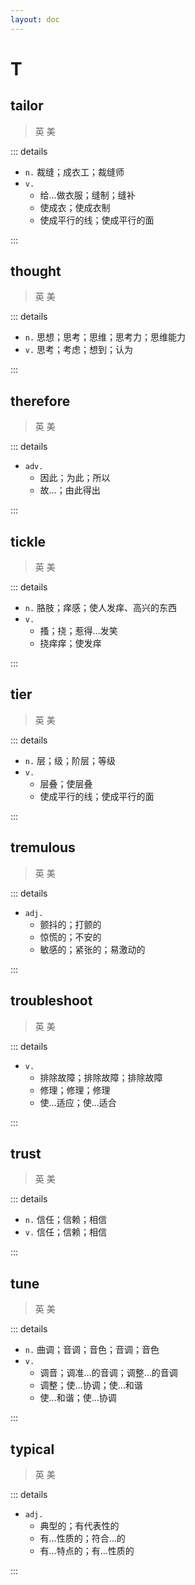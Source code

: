 ```yaml
---
layout: doc
---
```


# T

## tailor
> 英 <Phonetic word="tailor" lang="en-GB" phonetic="/ˈteɪlə(r)/"/>
> 美 <Phonetic word="tailor" lang="en-US" phonetic="/ˈtaɪlə(r)/"/>

::: details

- `n.` 裁缝；成衣工；裁缝师
- `v.`
    * 给…做衣服；缝制；缝补
    * 使成衣；使成衣制
    * 使成平行的线；使成平行的面

:::

## thought
> 英 <Phonetic word="thought" lang="en-GB" phonetic="/θɔːt/"/>
> 美 <Phonetic word="thought" lang="en-US" phonetic="/θɔt/"/>

::: details

- `n.` 思想；思考；思维；思考力；思维能力
- `v.` 思考；考虑；想到；认为

:::

## therefore
> 英 <Phonetic word="therefore" lang="en-GB" phonetic="/ˈðeəfɔː(r)/"/>
> 美 <Phonetic word="therefore" lang="en-US" phonetic="/ˈðerfɔːr/"/>

::: details

- `adv.` 
    * 因此；为此；所以
    * 故…；由此得出

:::

## tickle
> 英 <Phonetic word="tickle" lang="en-GB" phonetic="/ˈtɪkl/"/>
> 美 <Phonetic word="tickle" lang="en-US" phonetic="/ˈtɪkəl/"/>

::: details

- `n.` 胳肢；痒感；使人发痒、高兴的东西 
- `v.` 
    * 搔；挠；惹得…发笑
    * 挠痒痒；使发痒

:::

## tier
> 英 <Phonetic word="tier" lang="en-GB" phonetic="/taɪə(r)/"/>
> 美 <Phonetic word="tier" lang="en-US" phonetic="/taɪɚ/"/>

::: details

- `n.` 层；级；阶层；等级
- `v.`
    * 层叠；使层叠
    * 使成平行的线；使成平行的面

:::

## tremulous
> 英 <Phonetic word="tremulous" lang="en-GB" phonetic="/'trɛmjʊləs/"/>
> 美 <Phonetic word="tremulous" lang="en-US" phonetic="/'trɛmjələs/"/>

::: details

- `adj.` 
    * 颤抖的；打颤的 
    * 惊慌的；不安的
    * 敏感的；紧张的；易激动的

::: 

## troubleshoot
> 英 <Phonetic word="troubleshoot" lang="en-GB" phonetic="/ˈtrʌblʃut/"/>
> 美 <Phonetic word="troubleshoot" lang="en-US" phonetic="/ˈtrʌblʃut/"/>

::: details

- `v.`
    * 排除故障；排除故障；排除故障
    * 修理；修理；修理
    * 使…适应；使…适合

:::

## trust
> 英 <Phonetic word="trust" lang="en-GB" phonetic="/trʌst/"/>
> 美 <Phonetic word="trust" lang="en-US" phonetic="/trʌst/"/>

::: details

- `n.` 信任；信赖；相信
- `v.` 信任；信赖；相信

:::

## tune
> 英 <Phonetic word="tune" lang="en-GB" phonetic="/tjuːn/"/>
> 美 <Phonetic word="tune" lang="en-US" phonetic="/tun/"/>

::: details

- `n.` 曲调；音调；音色；音调；音色
- `v.`
    * 调音；调准…的音调；调整…的音调
    * 调整；使…协调；使…和谐
    * 使…和谐；使…协调

:::

## typical
> 英 <Phonetic word="typical" lang="en-GB" phonetic="/ˈtɪpɪkl/"/>
> 美 <Phonetic word="typical" lang="en-US" phonetic="/ˈtɪpɪkl/"/>

::: details

- `adj.`
    * 典型的；有代表性的
    * 有…性质的；符合…的
    * 有…特点的；有…性质的

:::
